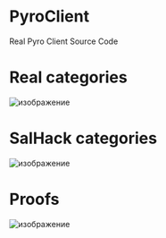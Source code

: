 # PyroClient
Real Pyro Client Source Code
# Real categories
![изображение](https://user-images.githubusercontent.com/88904139/209443306-eeb78f92-d071-42d0-8960-cf26c44796a7.png)
# SalHack categories
![изображение](https://user-images.githubusercontent.com/88904139/209443403-1da5b30b-9da2-4b9c-beb3-dd9c46faca70.png)
# Proofs
![изображение](https://user-images.githubusercontent.com/88904139/209443756-891c31b7-6e73-4bcb-b0b8-b2c185dee335.png)

